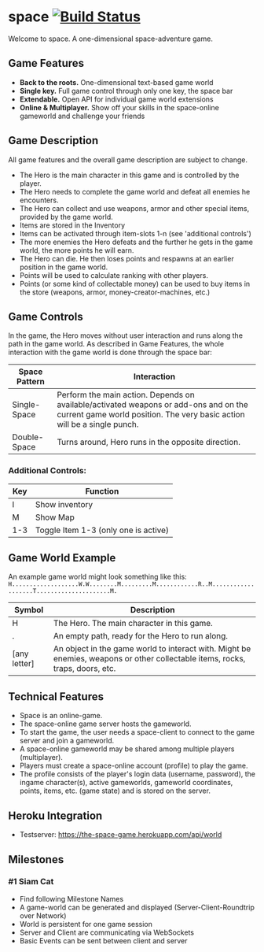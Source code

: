 # space [![Build Status](https://travis-ci.org/basst314/space.svg?branch=master)](https://travis-ci.org/basst314/space)
Welcome to space. A one-dimensional space-adventure game.

## Game Features
- **Back to the roots.** One-dimensional text-based game world
- **Single key.** Full game control through only one key, the space bar
- **Extendable.** Open API for individual game world extensions
- **Online & Multiplayer.** Show off your skills in the space-online gameworld and challenge your friends

## Game Description
All game features and the overall game description are subject to change.
- The Hero is the main character in this game and is controlled by the player.
- The Hero needs to complete the game world and defeat all enemies he encounters.
- The Hero can collect and use weapons, armor and other special items, provided by the game world.
- Items are stored in the Inventory
- Items can be activated through item-slots 1-n (see 'additional controls')
- The more enemies the Hero defeats and the further he gets in the game world, the more points he will earn.
- The Hero can die. He then loses points and respawns at an earlier position in the game world.
- Points will be used to calculate ranking with other players.
- Points (or some kind of collectable money) can be used to buy items in the store (weapons, armor, money-creator-machines, etc.)

## Game Controls
In the game, the Hero moves without user interaction and runs along the path in the game world.
As described in Game Features, the whole interaction with the game world is done through the space bar:

| Space Pattern  | Interaction |
| ------------- | ------------- |
| Single-Space  | Perform the main action. Depends on available/activated weapons or add-ons and on the current game world position. The very basic action will be a single punch.  |
| Double-Space  | Turns around, Hero runs in the opposite direction. |

### Additional Controls:
| Key  | Function |
| ------------- | ------------- |
| I  | Show inventory  |
| M  | Show Map  |
| 1-3  | Toggle Item 1-3 (only one is active)  |


## Game World Example
An example game world might look something like this:
`H...................W.W........M.........M............R..M...................T.....................M.`

| Symbol  | Description |
| ------------- | ------------- |
| H  | The Hero. The main character in this game. |
| .  | An empty path, ready for the Hero to run along. |
| [any letter]  | An object in the game world to interact with. Might be enemies, weapons or other collectable items, rocks, traps, doors, etc. |

## Technical Features
- Space is an online-game.
- The space-online game server hosts the gameworld.
- To start the game, the user needs a space-client to connect to the game server and join a gameworld.
- A space-online gameworld may be shared among multiple players (multiplayer).
- Players must create a space-online account (profile) to play the game.
- The profile consists of the player's login data (username, password), the ingame character(s), active gameworlds, gameworld coordinates, points, items, etc. (game state) and is stored on the server.

## Heroku Integration
- Testserver: https://the-space-game.herokuapp.com/api/world

## Milestones

### #1 Siam Cat
- Find following Milestone Names
- A game-world can be generated and displayed (Server-Client-Roundtrip over Network)
- World is persistent for one game session
- Server and Client are communicating via WebSockets
- Basic Events can be sent between client and server
